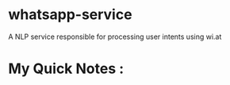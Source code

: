 # whatsapp-service
A NLP service responsible for processing user intents using wi.at

# My Quick Notes :
 
